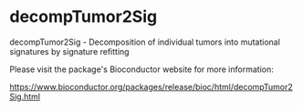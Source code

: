 # decompTumor2Sig
decompTumor2Sig - Decomposition of individual tumors into mutational
signatures by signature refitting

Please visit the package's Bioconductor website for more information:

https://www.bioconductor.org/packages/release/bioc/html/decompTumor2Sig.html

